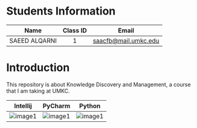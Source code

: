 # Students Information

|      Name       | Class ID | Email |
| :-------------: | :------: | :------: |
|  SAEED ALQARNI  |   1      | saacfb@mail.umkc.edu |

# Introduction
This repository is about Knowledge Discovery and Management, a course that I am taking at UMKC.

| Intellij | PyCharm | Python |
| :------: | :------: | :------: |
| ![image1](https://upload.wikimedia.org/wikipedia/commons/thumb/d/d5/IntelliJ_IDEA_Logo.svg/1024px-IntelliJ_IDEA_Logo.svg.png) | ![image1](https://miro.medium.com/max/1200/1*6Dhu1H4t028lOGbaZuyRCw.png) |![image1](https://upload.wikimedia.org/wikipedia/commons/f/f8/Python_logo_and_wordmark.svg) |

